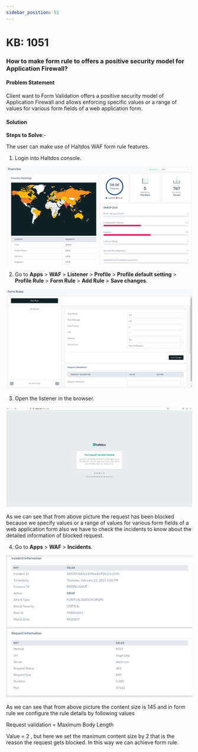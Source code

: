 ```yaml
---
sidebar_position: 51
---
```


# KB: 1051

### **How to make form rule to offers a positive security model for Application Firewall?**

#### **Problem Statement**

Client want to Form Validation offers a positive security model of Application Firewall and allows enforcing specific values or a range of values for various form fields of a web application form.

#### **Solution**

**Steps to Solve**:-

The user can make use of Haltdos WAF form rule features.

1. Login into Haltdos console.

![kb-1051](/img/waf/v8/kb/kb_1051_overview.png)

2. Go to **Apps** > **WAF** > **Listener** > **Profile** > **Profile default setting** > **Profile Rule** > **Form Rule** > **Add Rule** > **Save changes**.

![kb-1051](/img/waf/v8/kb/kb_1051_form_rule.png)

3. Open the listener in the browser.

![kb-1051](/img/waf/v7/kb/browser_kb_1051_3.png)

As we can see that from above picture the request has been blocked because we specify values or a range of values for various form fields of a web application form also we have to check the incidents to know about the detailed information of blocked request.

4. Go to **Apps** > **WAF** > **Incidents**.

![kb-1051](/img/waf/v8/kb/kb_1051_incident.png)

As we can see that from above picture the content size is 145 and in form rule we configure the rule details by following values

Request validation = Maximum  Body Length

Value = 2 , but here we set the maximum content size by 2 that is the reason the request gets blocked. In this way we can achieve form rule.

